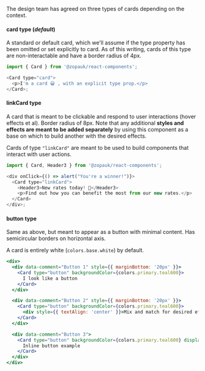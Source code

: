 The design team has agreed on three types of cards depending on the context.

#### card type (_default_)

A standard or default card, which we'll assume if the type property has been omitted or set explicitly to card. As of this writing, cards of this type are non-interactable and have a border radius of 4px.

```js { "props": { "style": { "backgroundColor": "#141E64", "border": "none" } } }
import { Card } from '@zopauk/react-components';

<Card type="card">
  <p>I'm a card 😀 , with an explicit type prop.</p>
</Card>;
```

#### linkCard type

A card that is meant to be clickable and respond to user interactions (hover effects et al). Border radius of 8px. Note that any additional **styles and effects are meant to be added separately** by using this component as a base on which to build another with the desired effects.

Cards of type `"linkCard"` are meant to be used to build components that interact with user actions.

```js { "props": { "style": { "backgroundColor": "#141E64", "border": "none" } } }
import { Card, Header3 } from '@zopauk/react-components';

<div onClick={() => alert("You're a winner!")}>
  <Card type="linkCard">
    <Header3>New rates today! 💸</Header3>
    <p>Find out how you can benefit the most from our new rates.</p>
  </Card>
</div>;
```

#### button type

Same as above, but meant to appear as a button with minimal content. Has semicircular borders on horizontal axis.

A card is entirely white (`colors.base.white`) by default.

```jsx
<div>
  <div data-comment="Button 1" style={{ marginBottom: '20px' }}>
    <Card type="button" backgroundColor={colors.primary.teal600}>
      I look like a button
    </Card>
  </div>

  <div data-comment="Button 2" style={{ marginBottom: '20px' }}>
    <Card type="button" backgroundColor={colors.primary.teal600}>
      <div style={{ textAlign: 'center' }}>Mix and match for desired effects</div>
    </Card>
  </div>

  <div data-comment="Button 3">
    <Card type="button" backgroundColor={colors.primary.teal600} display="inline-block">
      Inline button example
    </Card>
  </div>
</div>
```
